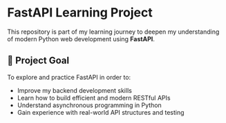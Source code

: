 # FastAPI Learning Project

This repository is part of my learning journey to deepen my understanding of modern Python web development using **FastAPI**.

## 🎯 Project Goal

To explore and practice FastAPI in order to:
- Improve my backend development skills
- Learn how to build efficient and modern RESTful APIs
- Understand asynchronous programming in Python
- Gain experience with real-world API structures and testing
